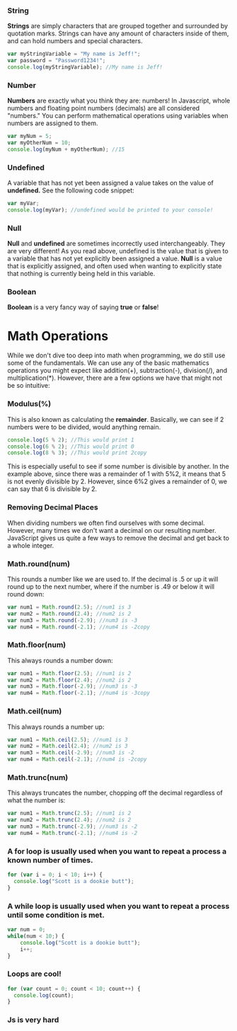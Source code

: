 ### String

**Strings** are simply characters that are grouped together and surrounded by quotation marks. Strings can have any amount of characters inside of them, and can hold numbers and special characters.

```js
var myStringVariable = "My name is Jeff!";
var password = "Password1234!";
console.log(myStringVariable); //My name is Jeff!
```

### Number

**Numbers** are exactly what you think they are: numbers! In Javascript, whole numbers and floating point numbers (decimals) are all considered "numbers." You can perform mathematical operations using variables when numbers are assigned to them.

```js
var myNum = 5;
var myOtherNum = 10;
console.log(myNum + myOtherNum); //15
```

### Undefined

A variable that has not yet been assigned a value takes on the value of **undefined.** See the following code snippet:

```js
var myVar;
console.log(myVar); //undefined would be printed to your console!
```

### Null

**Null** and **undefined** are sometimes incorrectly used interchangeably. They are very different! As you read above, undefined is the value that is given to a variable that has not yet explicitly been assigned a value. **Null** is a value that is explicitly assigned, and often used when wanting to explicitly state that nothing is currently being held in this variable.

### Boolean

**Boolean** is a very fancy way of saying **true** or **false**!

# Math Operations

While we don't dive too deep into math when programming, we do still use some of the fundamentals. We can use any of the basic mathematics operations you might expect like addition(+), subtraction(-), division(/), and multiplication(\*). However, there are a few options we have that might not be so intuitive:

### Modulus(%)

This is also known as calculating the **remainder**. Basically, we can see if 2 numbers were to be divided, would anything remain.

```js
console.log(5 % 2); //This would print 1
console.log(6 % 2); //This would print 0
console.log(8 % 3); //This would print 2copy
```

This is especially useful to see if some number is divisible by another. In the example above, since there was a remainder of 1 with 5%2, it means that 5 is not evenly divisible by 2. However, since 6%2 gives a remainder of 0, we can say that 6 is divisible by 2.

### Removing Decimal Places

When dividing numbers we often find ourselves with some decimal. However, many times we don't want a decimal on our resulting number. JavaScript gives us quite a few ways to remove the decimal and get back to a whole integer.

### **Math.round(num)**

This rounds a number like we are used to. If the decimal is .5 or up it will round up to the next number, where if the number is .49 or below it will round down:

```js
var num1 = Math.round(2.5); //num1 is 3
var num2 = Math.round(2.4); //num2 is 2
var num3 = Math.round(-2.9); //num3 is -3
var num4 = Math.round(-2.1); //num4 is -2copy
```

### **Math.floor(num)**

This always rounds a number down:

```js
var num1 = Math.floor(2.5); //num1 is 2
var num2 = Math.floor(2.4); //num2 is 2
var num3 = Math.floor(-2.9); //num3 is -3
var num4 = Math.floor(-2.1); //num4 is -3copy
```

### **Math.ceil(num)**

This always rounds a number up:

```js
var num1 = Math.ceil(2.5); //num1 is 3
var num2 = Math.ceil(2.4); //num2 is 3
var num3 = Math.ceil(-2.9); //num3 is -2
var num4 = Math.ceil(-2.1); //num4 is -2copy
```

### **Math.trunc(num)**

This always truncates the number, chopping off the decimal regardless of what the number is:

```js
var num1 = Math.trunc(2.5); //num1 is 2
var num2 = Math.trunc(2.4); //num2 is 2
var num3 = Math.trunc(-2.9); //num3 is -2
var num4 = Math.trunc(-2.1); //num4 is -2
```

### A for loop is usually used when you want to repeat a process a known number of times.

```js
for (var i = 0; i < 10; i++) {
  console.log("Scott is a dookie butt");
}
```

### A while loop is usually used when you want to repeat a process until some condition is met.

```js
var num = 0;
while(num < 10;) {
    console.log("Scott is a dookie butt");
    i++;
}
```

### Loops are cool!

```js
for (var count = 0; count < 10; count++) {
  console.log(count);
}
```

### Js is very hard

